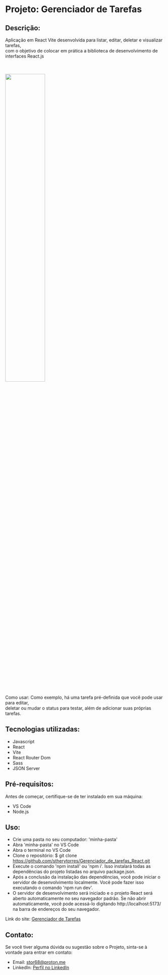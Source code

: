 # Projeto: Gerenciador de Tarefas

## Descrição: 
Aplicação em React Vite desenvolvida para listar, editar, deletar e visualizar tarefas, <br>
com o objetivo de colocar em prática a biblioteca de desenvolvimento de interfaces React.js<br>
<br><br>

<img width="50%"  src="https://github.com/user-attachments/assets/530ae8f7-9a91-43ea-bc48-bdf43ec57f88">
<br><br>
Como usar: Como exemplo, há uma tarefa pré-definida que você pode usar para editar, <br>
deletar ou mudar o status para testar, além de adicionar suas próprias tarefas.<br>

## Tecnologias utilizadas:
- Javascript
- React
- Vite
- React Router Dom
- Sass
- JSON Server

## Pré-requisitos:<br>
Antes de começar, certifique-se de ter instalado em sua máquina:<br>

- VS Code <br>
- Node.js <br>

## Uso:<br>
* Crie uma pasta no seu computador: 'minha-pasta' <br>
* Abra 'minha-pasta' no VS Code <br>
* Abra o terminal no VS Code <br>
* Clone o repositório: $ git clone https://github.com/stherytorres/Gerenciador_de_tarefas_React.git <br>
* Execute o comando 'npm install' ou 'npm i'. Isso instalará todas as dependências do projeto listadas no arquivo package.json.<br>
* Após a conclusão da instalação das dependências, você pode iniciar o servidor de desenvolvimento localmente. Você pode fazer isso executando o comando 'npm run dev'.<br>
* O servidor de desenvolvimento será iniciado e o projeto React será aberto automaticamente no seu navegador padrão. Se não abrir automaticamente, você pode acessá-lo digitando http://localhost:5173/ na barra de endereços do seu navegador.<br>

Link do site: [Gerenciador de Tarefas](https://gerenciador-tarefas-react-vite.netlify.app/) <br>

## Contato:<br>
Se você tiver alguma dúvida ou sugestão sobre o Projeto, sinta-se à vontade para entrar em contato:<br>

- Email: stor68@proton.me<br>
- LinkedIn: [Perfil no LinkedIn](https://www.linkedin.com/in/sthery-torres/)

